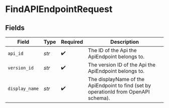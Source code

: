 # FindAPIEndpointRequest


## Fields

| Field                                                                                | Type                                                                                 | Required                                                                             | Description                                                                          |
| ------------------------------------------------------------------------------------ | ------------------------------------------------------------------------------------ | ------------------------------------------------------------------------------------ | ------------------------------------------------------------------------------------ |
| `api_id`                                                                             | *str*                                                                                | :heavy_check_mark:                                                                   | The ID of the Api the ApiEndpoint belongs to.                                        |
| `version_id`                                                                         | *str*                                                                                | :heavy_check_mark:                                                                   | The version ID of the Api the ApiEndpoint belongs to.                                |
| `display_name`                                                                       | *str*                                                                                | :heavy_check_mark:                                                                   | The displayName of the ApiEndpoint to find (set by operationId from OpenAPI schema). |